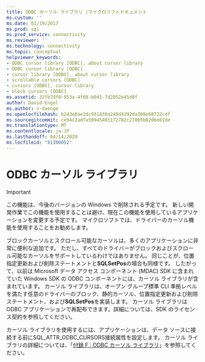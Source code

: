 ```yaml
---
title: ODBC カーソル ライブラリ |マイクロソフトドキュメント
ms.custom: ''
ms.date: 01/19/2017
ms.prod: sql
ms.prod_service: connectivity
ms.reviewer: ''
ms.technology: connectivity
ms.topic: conceptual
helpviewer_keywords:
- ODBC cursor library [ODBC], about cursor library
- ODBC cursor library [ODBC]
- cursor library [ODBC], about cursor library
- scrollable cursors [ODBC]
- cursors [ODBC], cursor library
- block cursors [ODBC]
ms.assetid: 32fb7df0-953a-4f68-b041-7d2852e45d0f
author: David-Engel
ms.author: v-daenge
ms.openlocfilehash: b243e8ae2dc931830a249d4392da308e68722cdf
ms.sourcegitcommit: ce94c2ad7a50945481172782c270b5b0206e61de
ms.translationtype: MT
ms.contentlocale: ja-JP
ms.lasthandoff: 04/14/2020
ms.locfileid: "81300052"
---
```

# <a name="the-odbc-cursor-library"></a>ODBC カーソル ライブラリ
> [!IMPORTANT]  
>  この機能は、今後のバージョンの Windows で削除される予定です。 新しい開発作業でこの機能を使用することは避け、現在この機能を使用しているアプリケーションを変更する予定です。 マイクロソフトでは、ドライバーのカーソル機能を使用することをお勧めします。  
  
 ブロックカーソルとスクロール可能なカーソルは、多くのアプリケーションに非常に便利な追加です。 ただし、すべてのドライバーがブロックおよびスクロール可能なカーソルをサポートしているわけではありません。 同じことが、位置指定更新および削除ステートメントと**SQLSetPos**の場合も同様です。 したがって、以前は Microsoft データ アクセス コンポーネント (MDAC) SDK に含まれていた Windows SDK の ODBC コンポーネントには、カーソル ライブラリが含まれています。 カーソル ライブラリは、オープン グループ標準 CLI 準拠レベルを満たす任意のドライバーのブロック、静的カーソル、位置指定更新および削除ステートメント、および**SQLSetPos**を実装します。 カーソル ライブラリは ODBC アプリケーションで再配布できます。詳細については、SDK のライセンス契約を参照してください。  
  
 カーソル ライブラリを使用するには、アプリケーションは、データ ソースに接続する前にSQL_ATTR_ODBC_CURSORS接続属性を設定します。 カーソル ライブラリの詳細については、「[付録 F : ODBC カーソル ライブラリ](../../../odbc/reference/appendixes/appendix-f-odbc-cursor-library.md)」を参照してください。
